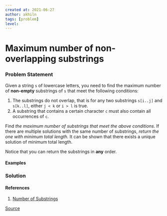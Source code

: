 ```yaml
---
created at: 2021-06-27 
author: akhiln
tags: [problem]
level: 
---
```


# Maximum number of non-overlapping substrings 
### Problem Statement
Given a string `s` of lowercase letters, you need to find the maximum number of **non-empty** substrings of `s` that meet the following conditions:

1.  The substrings do not overlap, that is for any two substrings `s[i..j]` and `s[k..l]`, either `j < k` or `i > l` is true.
2.  A substring that contains a certain character `c` must also contain all occurrences of `c`.

Find _the maximum number of substrings that meet the above conditions_. If there are multiple solutions with the same number of substrings, _return the one with minimum total length._ It can be shown that there exists a unique solution of minimum total length.

Notice that you can return the substrings in **any** order.

#### Examples

### Solution

#### References
1. [Number of Substrings](Number%20of%20Substrings.md)

[Source](https://leetcode.com/problems/maximum-number-of-non-overlapping-substrings/)